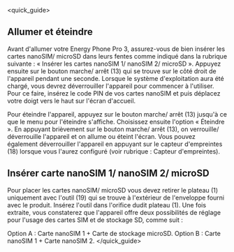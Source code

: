 <quick_guide>
## Allumer et éteindre

Avant d'allumer votre Energy Phone Pro 3, assurez-vous de bien insérer les cartes nanoSIM/ microSD dans leurs fentes comme indiqué dans la rubrique suivante : « Insérer les cartes nanoSIM 1/ nanoSIM 2/ microSD ». Appuyez ensuite sur le bouton marche/ arrêt (13) qui se trouve sur le côté droit de l'appareil pendant une seconde. Lorsque le système d'exploitation aura été chargé, vous devrez déverrouiller l'appareil pour commencer à l'utiliser. Pour ce faire, insérez le code PIN de vos cartes nanoSIM et puis déplacez votre doigt vers le haut sur l'écran d'accueil.

Pour éteindre l'appareil, appuyez sur le bouton marche/ arrêt (13) jusqu'à ce que le menu pour l'éteindre s'affiche. Choisissez ensuite l'option « Éteindre ». En appuyant brièvement sur le bouton marche/ arrêt (13), on verrouille/ déverrouille l'appareil et on allume ou éteint l'écran. Vous pouvez également déverrouiller l'appareil en appuyant sur le capteur d'empreintes (18) lorsque vous l'aurez configuré (voir rubrique : Capteur d'empreintes).


## Insérer carte nanoSIM 1/ nanoSIM 2/ microSD

Pour placer les cartes nanoSIM/ microSD vous devez retirer le plateau (1) uniquement avec l'outil (19) qui se trouve à l'extérieur de l'enveloppe fourni avec le produit. Insérez l'outil dans l'orifice dudit plateau (1). Une fois extraite, vous constaterez que l'appareil offre deux possibilités de réglage pour l'usage des cartes SIM et de stockage SD, comme suit :

Option A : Carte nanoSIM 1 + Carte de stockage microSD.
Option B : Carte nanoSIM 1 + Carte nanoSIM 2.
</quick_guide>
